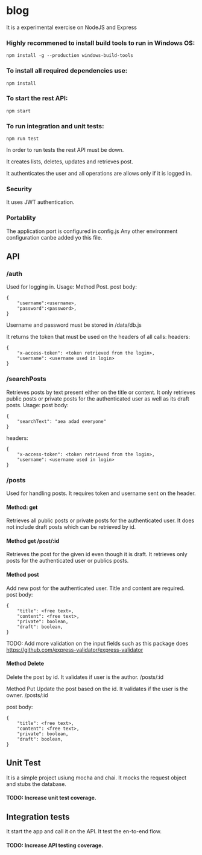 # blog
It is a experimental exercise on NodeJS and Express

### Highly recommened to install build tools to run in Windows OS:
    npm install -g --production windows-build-tools

### To install all required dependencies use:

    npm install

### To start the rest API:

    npm start

### To run integration and unit tests:

    npm run test

In order to run tests the rest API must be down.


It creates lists, deletes, updates and retrieves post.

It authenticates the user and all operations are allows only if it is logged in.

### Security
It uses JWT authentication.

### Portablity
The application port is configured in config.js
Any other environment configuration canbe added yo this file.

## API

### /auth
Used for logging in.
Usage:
Method Post.
post body:

    {
        "username":<username>,
        "password":<password>,  
    }

Username and password must be stored in /data/db.js

It returns the token that must be used on the headers of all calls:
headers:

    {
        "x-access-token": <token retrieved from the login>,
        "username": <username used in login>
    }  

### /searchPosts
Retrieves posts by text present either on the title or content.
It only retrieves public posts or private posts for the authenticated user as well as its draft posts.
Usage:
post body:

    {
        "searchText": "aea adad everyone"
    }
headers:

    {
        "x-access-token": <token retrieved from the login>,
        "username": <username used in login>
    }    

### /posts
Used for handling posts. It requires token and username sent on the header.

#### Method: get
Retrieves all public posts or private posts for the authenticated  user. It does not include draft posts which can be retrieved by id.

#### Method get /post/:id
Retrieves the post for the given id even though it is draft. It retrieves only posts for the authenticated user or publics posts.

#### Method post
Add new post for the  authenticated user. Title and content are required.
post body:

    {
        "title": <free text>,
        "content": <free text>,
        "private": boolean,
        "draft": boolean,
    }

TODO: Add more validation on the input fields such as this package does https://github.com/express-validator/express-validator

#### Method Delete
Delete the post by id. It validates if user is the author.
/posts/:id

Method Put
Update the post based on the id. It validates if the user is the owner.
/posts/:id

post body:

    {
        "title": <free text>,
        "content": <free text>,
        "private": boolean,
        "draft": boolean,
    }

## Unit Test
It is a simple project usiung mocha and chai. It mocks the request object and stubs the database.
#### TODO: Increase unit test coverage.

## Integration tests
It start the app and call it on the API. It test the en-to-end flow.
#### TODO: Increase API testing coverage.
